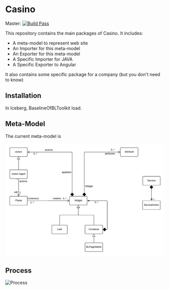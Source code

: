 # Casino

Master: [![Build Pass](https://travis-ci.org/badetitou/Casino.svg?branch=master)](https://travis-ci.org/badetitou/Casino)


This repository contains the main packages of Casino.
It includes:

- A meta-model to represent web site
- An Importer for this meta-model
- An Exporter for this meta-model
- A Specific Importer for JAVA
- A Specific Exporter to Angular

It also contains some specific package for a company (but you don't need to know)

## Installation

In Iceberg, BaselineOfBLToolkit load.

## Meta-Model

The current meta-model is

![Meta Model V4](./doc/images/ModelV4.png)

## Process

![Process](http://www.plantuml.com/plantuml/uml/1S713SCm20NGLTe5pBtNJa8mQf1iiE2Zhf_ttkQoUchdUjt0gGzHyd_y37TVNPeI3dKCYKqNJuKXchvSva6R2veqG-XaY5QDqtiz)
